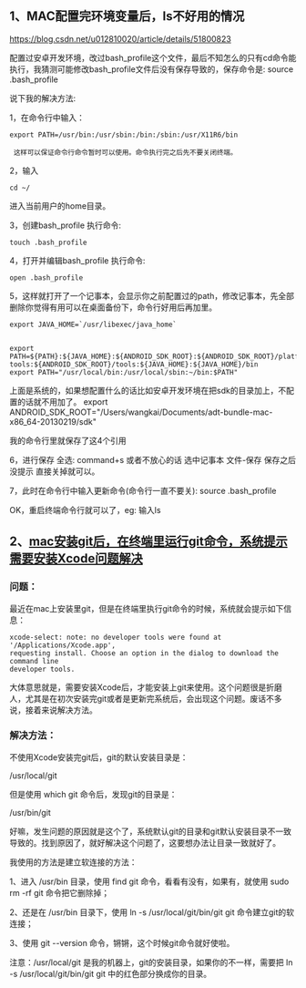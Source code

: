 ## 1、MAC配置完环境变量后，ls不好用的情况

https://blog.csdn.net/u012810020/article/details/51800823


配置过安卓开发环境，改过bash_profile这个文件，最后不知怎么的只有cd命令能执行，我猜测可能修改bash_profile文件后没有保存导致的，保存命令是: source .bash_profile

说下我的解决方法:

1，在命令行中输入：


    export PATH=/usr/bin:/usr/sbin:/bin:/sbin:/usr/X11R6/bin 

     这样可以保证命令行命令暂时可以使用。命令执行完之后先不要关闭终端。
2，输入


    cd ~/  
进入当前用户的home目录。


3，创建bash_profile 执行命令: 


    touch .bash_profile  


4，打开并编辑bash_profile  执行命令:

    open .bash_profile  


5，这样就打开了一个记事本，会显示你之前配置过的path，修改记事本，先全部删除你觉得有用可以在桌面备份下，命令行好用后再加里。

    export JAVA_HOME=`/usr/libexec/java_home`  
 
 
    export PATH=${PATH}:${JAVA_HOME}:${ANDROID_SDK_ROOT}:${ANDROID_SDK_ROOT}/platform-tools:${ANDROID_SDK_ROOT}/tools:${JAVA_HOME}:${JAVA_HOME}/bin  
    export PATH="/usr/local/bin:/usr/local/sbin:~/bin:$PATH"  

上面是系统的，如果想配置什么的话比如安卓开发环境在把sdk的目录加上，不配置的话就不用加了。
    export ANDROID_SDK_ROOT="/Users/wangkai/Documents/adt-bundle-mac-x86_64-20130219/sdk"  
 

  我的命令行里就保存了这4个引用

6，进行保存 全选: command+s 或者不放心的话 选中记事本  文件-保存   保存之后没提示 直接关掉就可以。

7，此时在命令行中输入更新命令(命令行一直不要关): 
    source .bash_profile  

OK，重启终端命令行就可以了，eg: 输入ls



## 2、[mac安装git后，在终端里运行git命令，系统提示需要安装Xcode问题解决](https://blog.csdn.net/u011968063/article/details/70149191)


### 问题：

最近在mac上安装里git，但是在终端里执行git命令的时候，系统就会提示如下信息：

```
xcode-select: note: no developer tools were found at '/Applications/Xcode.app', 
requesting install. Choose an option in the dialog to download the command line 
developer tools.

```
大体意思就是，需要安装Xcode后，才能安装上git来使用。这个问题很是折磨人，尤其是在初次安装完git或者是更新完系统后，会出现这个问题。废话不多说，接着来说解决方法。

### 解决方法：

不使用Xcode安装完git后，git的默认安装目录是：

/usr/local/git

但是使用 which git 命令后，发现git的目录是：

/usr/bin/git

好嘛，发生问题的原因就是这个了，系统默认git的目录和git默认安装目录不一致导致的。找到原因了，就好解决这个问题了，这要想办法让目录一致就好了。

我使用的方法是建立软连接的方法：

1、进入 /usr/bin 目录，使用 find git 命令，看看有没有，如果有，就使用 sudo rm -rf git 命令把它删除掉；

2、还是在 /usr/bin 目录下，使用 ln -s /usr/local/git/bin/git git 命令建立git的软连接；

3、使用 git --version 命令，锵锵，这个时候git命令就好使啦。

注意：/usr/local/git 是我的机器上，git的安装目录，如果你的不一样，需要把 ln -s /usr/local/git/bin/git git 中的红色部分换成你的目录。